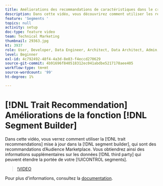 ```yaml
---
title: Améliorations des recommandations de caractéristiques dans le créateur de segments
description: Dans cette vidéo, vous découvrirez comment utiliser les recommandations de caractéristiques mises à jour dans le créateur de segments, qui sont des recommandations d’Audience Marketplace. Vous obtiendrez ainsi des informations supplémentaires sur les données tierces qui peuvent étendre la portée de vos segments.
feature: 'Segments '
topics: null
activity: setup
doc-type: feature video
team: Technical Marketing
thumbnail: 29363.jpg
kt: 3937
role: User, Developer, Data Engineer, Architect, Data Architect, Admin, Leader
level: Beginner
exl-id: 4c792492-48f4-4a3d-8e83-f4eccd270629
source-git-commit: 4b91696f840518312ec041abdbe5217178aee405
workflow-type: tm+mt
source-wordcount: '99'
ht-degree: 1%

---
```


# [!DNL Trait Recommendation] Améliorations de la fonction  [!DNL Segment Builder]

Dans cette vidéo, vous verrez comment utiliser la [!DNL trait recommendations] mise à jour dans la [!DNL segment builder], qui sont des recommandations d’Audience Marketplace. Vous obtiendrez ainsi des informations supplémentaires sur les données [!DNL third party] qui peuvent étendre la portée de votre [!UICONTROL segments].

>[!VIDEO](https://video.tv.adobe.com/v/29363/?quality=12)

Pour plus d’informations, consultez la [documentation](https://docs.adobe.com/help/en/audience-manager/user-guide/features/segments/trait-recommendations.html).
